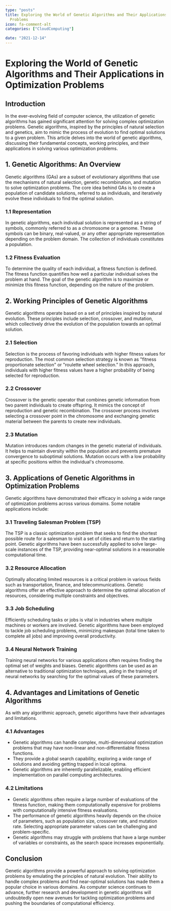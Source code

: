 ```yaml
---
type: "posts"
title: Exploring the World of Genetic Algorithms and Their Applications in Optimization
  Problems
icon: fa-comment-alt
categories: ["CloudComputing"]

date: "2021-12-14"
---
```




# Exploring the World of Genetic Algorithms and Their Applications in Optimization Problems

## Introduction
In the ever-evolving field of computer science, the utilization of genetic algorithms has gained significant attention for solving complex optimization problems. Genetic algorithms, inspired by the principles of natural selection and genetics, aim to mimic the process of evolution to find optimal solutions to a given problem. This article delves into the world of genetic algorithms, discussing their fundamental concepts, working principles, and their applications in solving various optimization problems.

## 1. Genetic Algorithms: An Overview
Genetic algorithms (GAs) are a subset of evolutionary algorithms that use the mechanisms of natural selection, genetic recombination, and mutation to solve optimization problems. The core idea behind GAs is to create a population of candidate solutions, referred to as individuals, and iteratively evolve these individuals to find the optimal solution.

### 1.1 Representation
In genetic algorithms, each individual solution is represented as a string of symbols, commonly referred to as a chromosome or a genome. These symbols can be binary, real-valued, or any other appropriate representation depending on the problem domain. The collection of individuals constitutes a population.

### 1.2 Fitness Evaluation
To determine the quality of each individual, a fitness function is defined. The fitness function quantifies how well a particular individual solves the problem at hand. The goal of the genetic algorithm is to maximize or minimize this fitness function, depending on the nature of the problem.

## 2. Working Principles of Genetic Algorithms
Genetic algorithms operate based on a set of principles inspired by natural evolution. These principles include selection, crossover, and mutation, which collectively drive the evolution of the population towards an optimal solution.

### 2.1 Selection
Selection is the process of favoring individuals with higher fitness values for reproduction. The most common selection strategy is known as "fitness proportionate selection" or "roulette wheel selection." In this approach, individuals with higher fitness values have a higher probability of being selected for reproduction.

### 2.2 Crossover
Crossover is the genetic operator that combines genetic information from two parent individuals to create offspring. It mimics the concept of reproduction and genetic recombination. The crossover process involves selecting a crossover point in the chromosome and exchanging genetic material between the parents to create new individuals.

### 2.3 Mutation
Mutation introduces random changes in the genetic material of individuals. It helps to maintain diversity within the population and prevents premature convergence to suboptimal solutions. Mutation occurs with a low probability at specific positions within the individual's chromosome.

## 3. Applications of Genetic Algorithms in Optimization Problems
Genetic algorithms have demonstrated their efficacy in solving a wide range of optimization problems across various domains. Some notable applications include:

### 3.1 Traveling Salesman Problem (TSP)
The TSP is a classic optimization problem that seeks to find the shortest possible route for a salesman to visit a set of cities and return to the starting point. Genetic algorithms have been successfully applied to solve large-scale instances of the TSP, providing near-optimal solutions in a reasonable computational time.

### 3.2 Resource Allocation
Optimally allocating limited resources is a critical problem in various fields such as transportation, finance, and telecommunications. Genetic algorithms offer an effective approach to determine the optimal allocation of resources, considering multiple constraints and objectives.

### 3.3 Job Scheduling
Efficiently scheduling tasks or jobs is vital in industries where multiple machines or workers are involved. Genetic algorithms have been employed to tackle job scheduling problems, minimizing makespan (total time taken to complete all jobs) and improving overall productivity.

### 3.4 Neural Network Training
Training neural networks for various applications often requires finding the optimal set of weights and biases. Genetic algorithms can be used as an alternative to traditional optimization techniques, aiding in the training of neural networks by searching for the optimal values of these parameters.

## 4. Advantages and Limitations of Genetic Algorithms
As with any algorithmic approach, genetic algorithms have their advantages and limitations.

### 4.1 Advantages
- Genetic algorithms can handle complex, multi-dimensional optimization problems that may have non-linear and non-differentiable fitness functions.
- They provide a global search capability, exploring a wide range of solutions and avoiding getting trapped in local optima.
- Genetic algorithms are inherently parallelizable, enabling efficient implementation on parallel computing architectures.

### 4.2 Limitations
- Genetic algorithms often require a large number of evaluations of the fitness function, making them computationally expensive for problems with computationally intensive fitness evaluations.
- The performance of genetic algorithms heavily depends on the choice of parameters, such as population size, crossover rate, and mutation rate. Selecting appropriate parameter values can be challenging and problem-specific.
- Genetic algorithms may struggle with problems that have a large number of variables or constraints, as the search space increases exponentially.

## Conclusion
Genetic algorithms provide a powerful approach to solving optimization problems by emulating the principles of natural evolution. Their ability to handle complex problems and find near-optimal solutions has made them a popular choice in various domains. As computer science continues to advance, further research and development in genetic algorithms will undoubtedly open new avenues for tackling optimization problems and pushing the boundaries of computational efficiency.